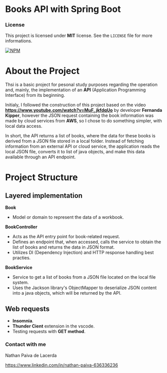 # Books API with Spring Boot 

### License

This project is licensed under **MIT** license. See the `LICENSE` file for more informations. 


[![NPM](https://img.shields.io/npm/l/react)](https://github.com/nathan00pdl/api-test/blob/main/LICENSE) 

# About the Project
Thsi is a basic project for pesonal study purposes regarding the operation and, mainly, the implementation of an **API** (Application Programming Interface) from its beginning.

Initialy, I followed the construction of this project based on the video **https://www.youtube.com/watch?v=MuF_jkfdqUo** by developer **Fernanda Kipper**, however the JSON request containing the book information was made by cloud services from **AWS**, so I chose to do something simpler, with local data access.

In short, the API returns a list of books, where the data for these books is derived from a JSON file stored in a local folder. Instead of fetching information from an external API or cloud service, the application reads the local JSON file, converts it to list of java objects, and make this data available through an API endpoint.

# Project Structure

## Layered implementation
**Book**
- Model or domain to represent the data of a workbook.

**BookController**
- Acts as the API entry point for book-related request.
- Defines an endpoint that, when accessed, calls the service to obtain the list of books and returns the data in JSON format.
- Utilizes DI (Dependency Injection) and HTTP response handling best practies.

**BookService**
- Service to get a list of books from a JSON file located on the local file system.  
- Uses the Jackson library's ObjectMapper to deserialize JSON content into a java objects, which will be returned by the API. 
  

## Web requests
- **Insomnia**.
- **Thunder Cient** extension in the vscode.
- Testing requests with **GET method**.


### Contact with me

Nathan Paiva de Lacerda

https://www.linkedin.com/in/nathan-paiva-636336236

